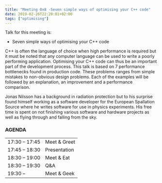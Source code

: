 ```yaml
---
title: "Meeting 0x8 -Seven simple ways of optimising your C++ code"
date: 2019-02-26T22:20:01+02:00
tags: ["optimising"]
---
```


Talk for this meeting is:
- Seven simple ways of optimising your C++ code

C++ is often the language of choice when high performance is required but it must be noted that any computer language can be used to write a poorly performing application. Optimising your C++ code can thus be an important part of the development process. This talk is based on 7 performance bottlenecks found in production code. These problems ranges from simple mistakes to non-obvious design problems. Each of the examples will be followed by an explanation, an improvement and a performance comparison.

Jonas Nilsson has a background in radiation protection but to his surprise found himself working as a software developer for the European Spallation Source where he writes software for use in physics experiments. His free time is spent on not finishing various software and hardware projects as well as flying through and falling from the sky.

### AGENDA

|               |              |
|---------------|--------------|
| 17:30 – 17:45 | Meet & Greet |
| 17:45 – 18:30 | Presentation |
| 18:30 – 19:00 | Meet & Eat   |
| 18:30 – 19:30 | Q&A          |
| 19:30 –       | Meet & Geek  |